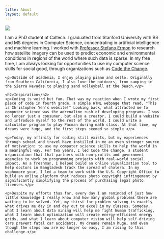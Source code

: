 ```yaml
---
title: About
layout: default
---
```


<div class="row content-row">
<div class="col-12 col-sm-4">
    <img src="{{ site.baseurl }}/images/bio.jpg">
</div>
<div class="col-12 col-sm-8">
    <p>I am a PhD student at Caltech. I graduated from Stanford University with BS and MS degrees in Computer Science, concentrating in artificial intelligence and machine learning. I worked with <a href="http://cs.stanford.edu/~ermon/">Professor Stefano Ermon</a> to research how satellite imagery can be used to predict economic and environmental conditions in regions of the world where such data is sparse. In my free time, I am always looking for opportunities to use my computer science skills for social good, through organizations such as <a href="https://codethechange.stanford.edu/">Code the Change</a>.</p>

    <p>Outside of academia, I enjoy playing piano and cello. Originally from Southern California, I also love the outdoors, from camping in the Sierra Nevadas to playing sand volleyball at the beach.</p>

    <h2>Inspiration</h2>
    <p>Coding is weird but fun. That was my reaction when I wrote my first piece of code in fourth grade, a simple HTML webpage that read, "This is Christopher Yeh's website!" Looking back, what attracted me to computer science was the adrenaline rush of developing programs. I was no longer just a consumer, but also a creator. I could build a website and introduce myself to the rest of the world. I could write a calculator program to play Pacman during math class. At that time, my dreams were huge, and the first steps seemed so simple.</p>

    <p>Today, my affinity for coding still exists, but my experiences through school and travel have instilled in me an even stronger source of motivation: to use my computer science skills to help the world in a meaningful way. For two years, I led Code the Change, a student organization that that partners with non-profits and government agencies to work on programming projects with real-world social impact. As a freshman, I helped build an online visualization tool to help doctors in Bangladesh track the spread of cholera. In my sophomore year, I led a team to work with the U.S. Copyright Office to build an online platform that reduces photo copyright infringement by significantly simplifying the process of purchasing legal photo licenses.</p>

    <p>Despite my efforts thus far, every day I am reminded of just how little knowledge I really know and how many global problems there are waiting to be solved. Yet, my thirst for problem solving is exactly what drives me day in and day out to excel in my classes. Someday, what I learn about data mining will help me fight human trafficking, what I learn about optimization will create energy-efficient energy grids, and what I learn about computer vision will help self-driving cars prevent fatal car accidents. My dreams remain huge, and even though the steps now are no longer so easy, I am rising to this challenge.</p>
</div>
</div>